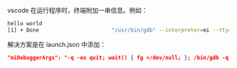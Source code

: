vscode 在运行程序时，终端附加一串信息。例如：

```sh
hello world
[1] + Done                       "/usr/bin/gdb" --interpreter=mi --tty=${DbgTerm} 0<"/tmp/Microsoft-MIEngine-In-tih6ti0q.cz0" 1>"/tmp/Microsoft-MIEngine-Out-s6ibdwj6.pwh"
```

解决方案是在 launch.json 中添加：

```json
"miDebuggerArgs": "-q -ex quit; wait() { fg >/dev/null; }; /bin/gdb -q --interpreter=mi"
```